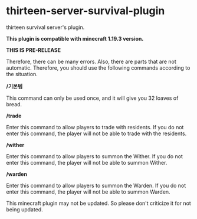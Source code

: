 # thirteen-server-survival-plugin

thirteen survival server's plugin.

**This plugin is compatible with minecraft 1.19.3 version.**


**THIS IS PRE-RELEASE**


Therefore, there can be many errors.
Also, there are parts that are not automatic.
Therefore, you should use the following commands according to the situation.

**/기본템**

This command can only be used once, and it will give you 32 loaves of bread.

**/trade**

Enter this command to allow players to trade with residents.
If you do not enter this command, the player will not be able to trade with the residents.

**/wither**

Enter this command to allow players to summon the Wither.
If you do not enter this command, the player will not be able to summon Wither.

**/warden**

Enter this command to allow players to summon the Warden.
If you do not enter this command, the player will not be able to summon Warden.

This minecraft plugin may not be updated.
So please don't criticize it for not being updated.
